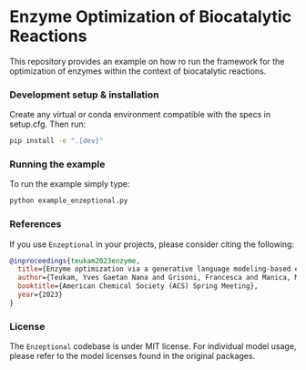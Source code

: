 # Enzyme Optimization of Biocatalytic Reactions

This repository provides an example on how ro run the framework for the optimization of enzymes within the context of biocatalytic reactions.


### Development setup & installation

Create any virtual or conda environment compatible with the specs in setup.cfg. Then run:
```sh
pip install -e ".[dev]" 
```


### Running the example

To run the example simply type:

```sh
python example_enzeptional.py
```


### References

If you use `Enzeptional` in your projects, please consider citing the following:

```bibtex
@inproceedings{teukam2023enzyme,
  title={Enzyme optimization via a generative language modeling-based evolutionary algorithm},
  author={Teukam, Yves Gaetan Nana and Grisoni, Francesca and Manica, Matteo and Zipoli, Federico and Laino, Teodoro},
  booktitle={American Chemical Society (ACS) Spring Meeting},
  year={2023}
}
```

### License

The `Enzeptional` codebase is under MIT license.
For individual model usage, please refer to the model licenses found in the original packages.
